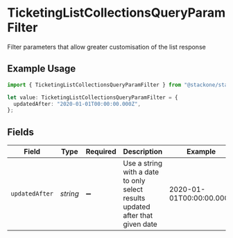 # TicketingListCollectionsQueryParamFilter

Filter parameters that allow greater customisation of the list response

## Example Usage

```typescript
import { TicketingListCollectionsQueryParamFilter } from "@stackone/stackone-client-ts/sdk/models/operations";

let value: TicketingListCollectionsQueryParamFilter = {
  updatedAfter: "2020-01-01T00:00:00.000Z",
};
```

## Fields

| Field                                                                         | Type                                                                          | Required                                                                      | Description                                                                   | Example                                                                       |
| ----------------------------------------------------------------------------- | ----------------------------------------------------------------------------- | ----------------------------------------------------------------------------- | ----------------------------------------------------------------------------- | ----------------------------------------------------------------------------- |
| `updatedAfter`                                                                | *string*                                                                      | :heavy_minus_sign:                                                            | Use a string with a date to only select results updated after that given date | 2020-01-01T00:00:00.000Z                                                      |